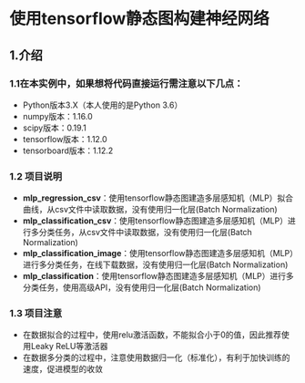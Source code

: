 # 使用tensorflow静态图构建神经网络

## 1.介绍
### 1.1在本实例中，如果想将代码直接运行需注意以下几点：
* Python版本3.X（本人使用的是Python 3.6）
* numpy版本：1.16.0
* scipy版本：0.19.1
* tensorflow版本：1.12.0
* tensorboard版本：1.12.2
### 1.2 项目说明
* **mlp_regression_csv**：使用tensorflow静态图建造多层感知机（MLP）拟合曲线，从csv文件中读取数据，没有使用归一化层(Batch Normalization)
* **mlp_classification_csv**：使用tensorflow静态图建造多层感知机（MLP）进行多分类任务，从csv文件中读取数据，没有使用归一化层(Batch Normalization)
* **mlp_classification_image**：使用tensorflow静态图建造多层感知机（MLP）进行多分类任务，在线下载数据，没有使用归一化层(Batch Normalization)
* **mlp_classification**：使用tensorflow静态图建造多层感知机（MLP）进行多分类任务，使用高级API，没有使用归一化层(Batch Normalization)
### 1.3 项目注意

* 在数据拟合的过程中，使用relu激活函数，不能拟合小于0的值，因此推荐使用Leaky ReLU等激活器
* 在数据多分类的过程中，注意使用数据归一化（标准化），有利于加快训练的速度，促进模型的收敛